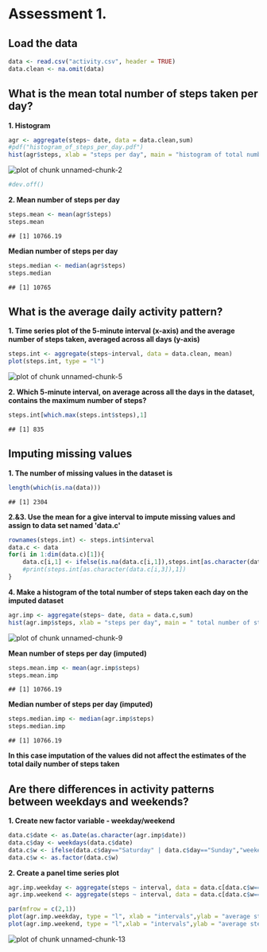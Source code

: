Assessment 1.
================================

Load the data
-------------------------------------------


```r
data <- read.csv("activity.csv", header = TRUE)
data.clean <- na.omit(data)
```
What is the mean total number of steps taken per day?
-------------------------------------------
**1. Histogram**

```r
agr <- aggregate(steps~ date, data = data.clean,sum)
#pdf("histogram_of_steps_per_day.pdf")
hist(agr$steps, xlab = "steps per day", main = "histogram of total number of steps taken per day")
```

![plot of chunk unnamed-chunk-2](figure/unnamed-chunk-2-1.png) 

```r
#dev.off()
```
**2.
Mean number of steps per day**


```r
steps.mean <- mean(agr$steps)
steps.mean
```

```
## [1] 10766.19
```
**Median number of steps per day**


```r
steps.median <- median(agr$steps)
steps.median
```

```
## [1] 10765
```
What is the average daily activity pattern?
-------------------------------------------

**1. Time series plot of the 5-minute interval (x-axis) and the average number of steps taken, averaged across all days (y-axis)**


```r
steps.int <- aggregate(steps~interval, data = data.clean, mean)
plot(steps.int, type = "l")
```

![plot of chunk unnamed-chunk-5](figure/unnamed-chunk-5-1.png) 

**2. Which 5-minute interval, on average across all the days in the dataset, contains the maximum number of steps?**

```r
steps.int[which.max(steps.int$steps),1]
```

```
## [1] 835
```

Imputing missing values
-------------------------------------------

**1. The number of missing values in the dataset is**

```r
length(which(is.na(data)))
```

```
## [1] 2304
```

**2.&3. Use the mean for a give interval to impute missing values and assign to data set named 'data.c'**

```r
rownames(steps.int) <- steps.int$interval
data.c <- data
for(i in 1:dim(data.c)[1]){
	data.c[i,1] <- ifelse(is.na(data.c[i,1]),steps.int[as.character(data.c[i,3]),2],data.c[i,1])
	#print(steps.int[as.character(data.c[i,3]),1])	
}
```
**4. 
Make a histogram of the total number of steps taken each day on the imputed dataset**

```r
agr.imp <- aggregate(steps~ date, data = data.c,sum)
hist(agr.imp$steps, xlab = "steps per day", main = " total number of steps taken each day (imputed data)")
```

![plot of chunk unnamed-chunk-9](figure/unnamed-chunk-9-1.png) 

**Mean number of steps per day (imputed)**


```r
steps.mean.imp <- mean(agr.imp$steps)
steps.mean.imp
```

```
## [1] 10766.19
```
**Median number of steps per day (imputed)**


```r
steps.median.imp <- median(agr.imp$steps)
steps.median.imp
```

```
## [1] 10766.19
```
**In this case imputation of the values did not affect the estimates of the total daily number of steps taken**

Are there differences in activity patterns between weekdays and weekends?
--------------------------------
**1. Create new factor variable - weekday/weekend**

```r
data.c$date <- as.Date(as.character(agr.imp$date))
data.c$day <- weekdays(data.c$date)
data.c$w <- ifelse(data.c$day=="Saturday" | data.c$day=="Sunday","weekend","weekday")
data.c$w <- as.factor(data.c$w)
```
**2. Create a panel time series plot** 

```r
agr.imp.weekday <- aggregate(steps ~ interval, data = data.c[data.c$w=="weekday",],mean)
agr.imp.weekend <- aggregate(steps ~ interval, data = data.c[data.c$w=="weekend",],mean)

par(mfrow = c(2,1))
plot(agr.imp.weekday, type = "l", xlab = "intervals",ylab = "average steps/interval",main = "weekdays")
plot(agr.imp.weekend, type = "l",xlab = "intervals",ylab = "average steps/interval", main = "weekends")
```

![plot of chunk unnamed-chunk-13](figure/unnamed-chunk-13-1.png) 
